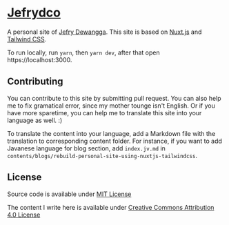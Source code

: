 # [Jefrydco](https://jefrydco.id)

A personal site of [Jefry Dewangga](https://twitter.com/jefrydco). This site is based on [Nuxt.js](https://nuxtjs.org) and [Tailwind CSS](https://tailwindcss.com).

To run locally, run `yarn`, then `yarn dev`, after that open https://localhost:3000.

## Contributing

You can contribute to this site by submitting pull request. You can also help me to fix gramatical error, since my mother tounge isn't English. Or if you have more sparetime, you can help me to translate this site into your language as well. :)

To translate the content into your language, add a Markdown file with the translation to corresponding content folder. For instance, if you want to add Javanese language for blog section, add `index.jv.md` in `contents/blogs/rebuild-personal-site-using-nuxtjs-tailwindcss`.

## License

Source code is available under [MIT License](./license.md)

The content I write here is available under [Creative Commons Attribution 4.0 License](https://creativecommons.org/licenses/by/4.0/)